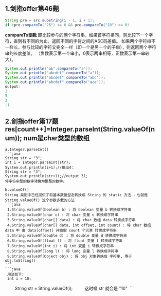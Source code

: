 ## 1.剑指offer第46题
```java
String pre = src.substring(i - 1, i + 1);
if (pre.compareTo("25") <= 0 && pre.compareTo("10") >= 0)
```

**compareTo函数**
即比较参与的两个字符串，如果首字符相同，则比较下一个字符，直到有不同的为止，返回不同的字符之间的ASC码差值。
如果两个字符串不一样长，参与比较的字符又完全一样（即一个是另一个的子串），则返回两个字符串的长度差值。
（负数表示第一个串小，0表示两串相等，正数表示第一串较大）。
```java
System.out.println("ab".compareTo("a"));
System.out.println("abcdef".compareTo("a"));
System.out.println("abcdef".compareTo("abc"));
System.out.println("abcdef".compareTo("ace"));
output:
1
5
3
-1
```

## 2.剑指offer第17题 res[count++]=Integer.parseInt(String.valueOf(num));   num是char类型的数组
    a.Integer.parseInt()
    ```java
    String str = "3";
    int i = Integer.parseInt(str);
    System.out.println(i+1);//输出4；
    String str = "3";
    System.out.println(str+1);//output 31;
    将字符串型的数字转换为整型的数字。
    
    b.valueOf()
    String 类别中已经提供了将基本数据型态转换成 String 的 static 方法 ，也就是 String.valueOf() 这个参数多载的方法 
    ```java
     1.String.valueOf(boolean b) : 将 boolean 变量 b 转换成字符串
     2.String.valueOf(char c) : 将 char 变量 c 转换成字符串 
     3.String.valueOf(char[] data) : 将 char 数组 data 转换成字符串 
     4.String.valueOf(char[] data, int offset, int count) : 将 char 数组 data 中 由 data[offset] 开始取 count 个元素 转换成字符串 
     5.String.valueOf(double d) : 将 double 变量 d 转换成字符串 
     6.String.valueOf(float f) : 将 float 变量 f 转换成字符串 
     7.String.valueOf(int i) : 将 int 变量 i 转换成字符串 
     8.String.valueOf(long l) : 将 long 变量 l 转换成字符串 
     9.String.valueOf(Object obj) : 将 obj 对象转换成 字符串, 等于 obj.toString() 
    ```
    ```java
     用法如下:
     int i = 10; 
　　  String str = String.valueOf(i); 
　　  这时候 str 就会是 "10" 
     ```
